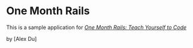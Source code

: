# One Month Rails

This is a sample application for
[*One Month Rails: Teach Yourself to Code*](http://onemonthrails.com)

by [Alex Du]